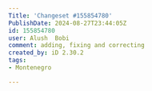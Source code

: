 ```yaml
---
Title: 'Changeset #155854780'
PublishDate: 2024-08-27T23:44:05Z
id: 155854780
user: Alush  Bobi
comment: adding, fixing and correcting
created_by: iD 2.30.2
tags:
- Montenegro

---
```

